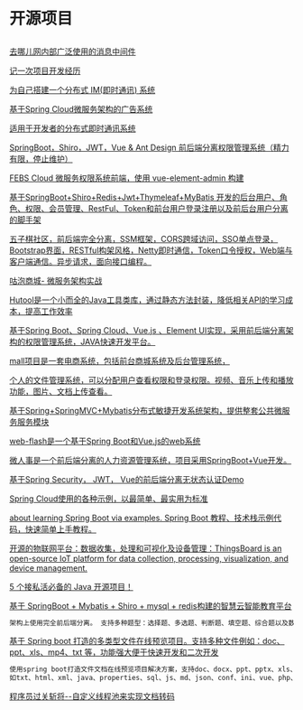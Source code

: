 # 开源项目

##
[去哪儿网内部广泛使用的消息中间件](https://github.com/qunarcorp/qmq)

[记一次项目开发经历](https://www.cnblogs.com/fisherss/p/11870264.html)

[为自己搭建一个分布式 IM(即时通讯) 系统](https://www.cnblogs.com/crossoverJie/p/10206724.html)

[基于Spring Cloud微服务架构的广告系统](https://github.com/Wasabi1234/Ad)

[适用于开发者的分布式即时通讯系统 ](https://github.com/crossoverJie/cim)

[](https://github.com/Grootzz/dis-seckill)

[SpringBoot，Shiro，JWT，Vue & Ant Design 前后端分离权限管理系统（精力有限，停止维护）](https://github.com/febsteam/FEBS-Vue)

[FEBS Cloud 微服务权限系统前端，使用 vue-element-admin 构建](https://github.com/febsteam/FEBS-Cloud-Web)

[基于SpringBoot+Shiro+Redis+Jwt+Thymeleaf+MyBatis 开发的后台用户、角色、权限、会员管理、RestFul、Token和前台用户登录注册以及前后台用户分离的脚手架](https://github.com/liu-peiyu/geek-framework)

[五子棋社区，前后端完全分离，SSM框架，CORS跨域访问，SSO单点登录，Bootstrap界面，RESTful构架风格，Netty即时通信，Token口令授权，Web端与客户端通信。异步请求，面向接口编程。](https://github.com/bzsome/gobang04)

[咕泡商城- 微服务架构实战](https://github.com/huozhiyu852/gpmail)

[Hutool是一个小而全的Java工具类库，通过静态方法封装，降低相关API的学习成本，提高工作效率](https://github.com/looly/hutool)

[基于Spring Boot、Spring Cloud、Vue.js 、Element UI实现，采用前后端分离架构的权限管理系统，JAVA快速开发平台。](https://gitee.com/liuge1988/kitty)

[mall项目是一套电商系统，包括前台商城系统及后台管理系统，](https://github.com/macrozheng/mall)

[个人的文件管理系统，可以分配用户查看权限和登录权限。视频、音乐上传和播放功能，图片、文档上传查看。](https://github.com/shanyouguixi/MyFileSys)

[基于Spring+SpringMVC+Mybatis分布式敏捷开发系统架构，提供整套公共微服务服务模块](https://github.com/shuzheng/zheng)

[web-flash是一个基于Spring Boot和Vue.js的web系统](https://github.com/enilu/web-flash)

[微人事是一个前后端分离的人力资源管理系统，项目采用SpringBoot+Vue开发。](https://github.com/lenve/vhr)

[基于Spring Security， JWT， Vue的前后端分离无状态认证Demo](https://github.com/PuZhiweizuishuai/SpringSecurity-JWT-Vue-Deom/blob/master/README-Zh-CN.md)

[Spring Cloud使用的各种示例，以最简单、最实用为标准](https://gitee.com/ityouknow/spring-cloud-examples)

[about learning Spring Boot via examples. Spring Boot 教程、技术栈示例代码，快速简单上手教程。](https://github.com/ityouknow/spring-boot-examples)

[开源的物联网平台：数据收集，处理和可视化及设备管理：ThingsBoard is an open-source IoT platform for data collection, processing, visualization, and device management.](https://github.com/thingsboard/thingsboard)

[5 个接私活必备的 Java 开源项目！](https://mp.weixin.qq.com/s?__biz=MzAxOTcxNTIwNQ==&mid=2457921244&idx=4&sn=81032a4f4f314ee97353f2fa6d89603d&chksm=8cb68336bbc10a2099243d72313b398595b94b1c74387c5a2e471393d2805ad92b2d299249d9&mpshare=1&scene=23&srcid=0521kgXWQXerhHFJhs344pF7&sharer_sharetime=1590070855027&sharer_shareid=d812adcc01829f0f7f8fb06aea118511#rd)

[基于 SpringBoot + Mybatis + Shiro + mysql + redis构建的智慧云智能教育平台](https://gitee.com/zhuimengshaonian/wisdom-education?_from=gitee_search)
```markdown
架构上使用完全前后端分离。 支持多种题型：选择题、多选题、判断题、填空题、综合题以及数学公式。支持在线考试，教师在线批改试卷。
```

[基于 Spring boot 打造的多类型文件在线预览项目。支持多种文件例如：doc、ppt、xls、mp4、txt 等，功能强大便于快速开发和二次开发](https://github.com/kekingcn/kkFileView)
```markdown
使用spring boot打造文件文档在线预览项目解决方案，支持doc、docx、ppt、pptx、xls、xlsx、zip、rar、mp4，mp3以及众多类文本
如txt、html、xml、java、properties、sql、js、md、json、conf、ini、vue、php、py、bat、gitignore等文件在线预览
```
[程序员过关斩将--自定义线程池来实现文档转码](https://www.cnblogs.com/zhanlang/p/12178914.html)
